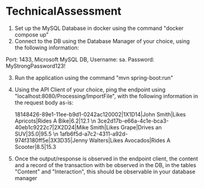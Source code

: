 # TechnicalAssessment

1. Set up the MySQL Database in docker using the command "docker compose up"
2. Connect to the DB using the Database Manager of your choice, using the following information:

Port: 1433, Microsoft MySQL DB, Username: sa. Password: MyStrongPassword123!

3. Run the application using the command "mvn spring-boot:run"
4. Using the API Client of your choice, ping the endpoint using "localhost:8080/Processing/ImportFile", with the following information in the request body as-is:

   18148426-89e1-11ee-b9d1-0242ac120002|1X1D14|John Smith|Likes Apricots|Rides A Bike|6.2|12.1 \n
   3ce2d17b-e66a-4c1e-bca3-40eb1c9222c7|2X2D24|Mike Smith|Likes Grape|Drives an SUV|35.0|95.5 \n
   1afb6f5d-a7c2-4311-a92d-974f3180ff5e|3X3D35|Jenny Walters|Likes Avocados|Rides A Scooter|8.5|15.3

5. Once the output/response is observed in the endpoint client, the content and a record of the transaction with be observed in the DB, in the tables "Content" and "Interaction", this should be observable in your database manager